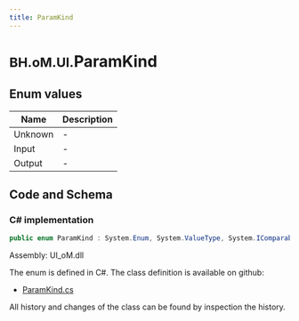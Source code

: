 ```yaml
---
title: ParamKind
---
```


# <small>BH.oM.UI.</small>**ParamKind**



## Enum values

| Name            | Description                                                    |
|-----------------|----------------------------------------------------------------|
| Unknown |  -  |
| Input |  -  |
| Output |  -  |


## Code and Schema

### C# implementation

``` C# title="C#"
public enum ParamKind : System.Enum, System.ValueType, System.IComparable, System.ISpanFormattable, System.IFormattable, System.IConvertible
```

Assembly: UI_oM.dll

The enum is defined in C#. The class definition is available on github:

- [ParamKind.cs](https://github.com/BHoM/BHoM_UI/blob/develop/UI_oM/ParamKind.cs)

All history and changes of the class can be found by inspection the history.
